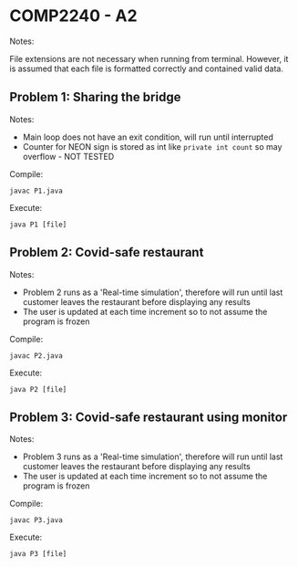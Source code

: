 # COMP2240 - A2
Notes:

File extensions are not necessary when running from terminal. However, it is assumed that each file is formatted
correctly and contained valid data.

## Problem 1: Sharing the bridge
Notes:

 - Main loop does not have an exit condition, will run until interrupted
 - Counter for NEON sign is stored as int like `private int count` so may overflow - NOT TESTED

Compile:

    javac P1.java

Execute:

    java P1 [file]

## Problem 2: Covid-safe restaurant
Notes:

 - Problem 2 runs as a 'Real-time simulation', therefore will run until last customer leaves the restaurant before
 displaying any results
 - The user is updated at each time increment so to not assume the program is frozen
 
Compile:

    javac P2.java

Execute:

    java P2 [file]

## Problem 3: Covid-safe restaurant using monitor
Notes:
 - Problem 3 runs as a 'Real-time simulation', therefore will run until last customer leaves the restaurant before
 displaying any results
  - The user is updated at each time increment so to not assume the program is frozen

Compile:

    javac P3.java

Execute:

    java P3 [file]